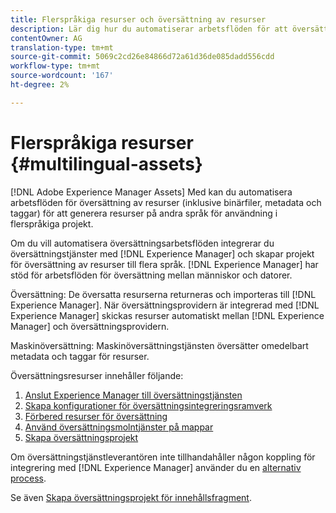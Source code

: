 ```yaml
---
title: Flerspråkiga resurser och översättning av resurser
description: Lär dig hur du automatiserar arbetsflöden för att översätta resurser, inklusive binära filer, metadata och taggar till flera språk.
contentOwner: AG
translation-type: tm+mt
source-git-commit: 5069c2cd26e84866d72a61d36de085dadd556cdd
workflow-type: tm+mt
source-wordcount: '167'
ht-degree: 2%

---
```



# Flerspråkiga resurser {#multilingual-assets}

[!DNL Adobe Experience Manager Assets] Med kan du automatisera arbetsflöden för översättning av resurser (inklusive binärfiler, metadata och taggar) för att generera resurser på andra språk för användning i flerspråkiga projekt.

Om du vill automatisera översättningsarbetsflöden integrerar du översättningstjänster med [!DNL Experience Manager] och skapar projekt för översättning av resurser till flera språk. [!DNL Experience Manager] har stöd för arbetsflöden för översättning mellan människor och datorer.

Översättning: De översatta resurserna returneras och importeras till [!DNL Experience Manager]. När översättningsprovidern är integrerad med [!DNL Experience Manager] skickas resurser automatiskt mellan [!DNL Experience Manager] och översättningsprovidern.

Maskinöversättning: Maskinöversättningstjänsten översätter omedelbart metadata och taggar för resurser.

Översättningsresurser innehåller följande:

1. [Anslut Experience Manager till översättningstjänsten](/help/sites-administering/tc-tic.md#connecting-to-a-translation-service-provider)
1. [Skapa konfigurationer för översättningsintegreringsramverk](/help/sites-administering/tc-tic.md)
1. [Förbered resurser för översättning](preparing-assets-for-translation.md)
1. [Använd översättningsmolntjänster på mappar](transition-cloud-services.md)
1. [Skapa översättningsprojekt](translation-projects.md)

Om översättningstjänstleverantören inte tillhandahåller någon koppling för integrering med [!DNL Experience Manager] använder du en [alternativ process](/help/sites-administering/tc-manage.md#exporting-a-translation-job).

Se även [Skapa översättningsprojekt för innehållsfragment](creating-translation-projects-for-content-fragments.md).
